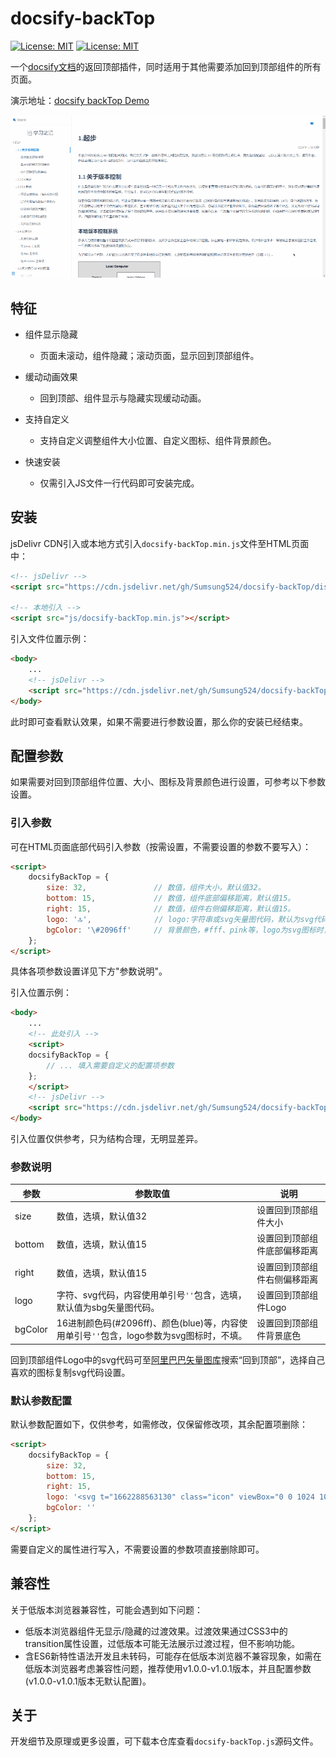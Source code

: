 # docsify-backTop

[![License: MIT](https://img.shields.io/badge/License-MIT-yellow.svg?style=flat-square)](https://github.com/Sumsung524/docsify-backTop/blob/master/LICENSE) [![License: MIT](https://img.shields.io/badge/version-v1.0.0-green.svg?style=flat-square)](https://github.com/Sumsung524/docsify-backTop/releases)

一个[docsify文档](https://docsify.js.org)的返回顶部插件，同时适用于其他需要添加回到顶部组件的所有页面。



演示地址：[docsify backTop Demo](https://xmq.plus/docs#/git/1.%E8%B5%B7%E6%AD%A5)

![screenshot](screenshot.gif)

## 特征

- 组件显示隐藏
  - 页面未滚动，组件隐藏；滚动页面，显示回到顶部组件。

- 缓动动画效果
  - 回到顶部、组件显示与隐藏实现缓动动画。

- 支持自定义
  - 支持自定义调整组件大小位置、自定义图标、组件背景颜色。
- 快速安装
  - 仅需引入JS文件一行代码即可安装完成。




## 安装

jsDelivr CDN引入或本地方式引入`docsify-backTop.min.js`文件至HTML页面中：

```html
<!-- jsDelivr -->
<script src="https://cdn.jsdelivr.net/gh/Sumsung524/docsify-backTop/dist/docsify-backTop.min.js"></script>

<!-- 本地引入 -->
<script src="js/docsify-backTop.min.js"></script>
```



引入文件位置示例：

```html
<body>
    ...
	<!-- jsDelivr -->
	<script src="https://cdn.jsdelivr.net/gh/Sumsung524/docsify-backTop/dist/docsify-backTop.min.js"></script>
</body>
```

此时即可查看默认效果，如果不需要进行参数设置，那么你的安装已经结束。



## 配置参数

如果需要对回到顶部组件位置、大小、图标及背景颜色进行设置，可参考以下参数设置。

### 引入参数

可在HTML页面底部代码引入参数（按需设置，不需要设置的参数不要写入）：

```html
<script>
    docsifyBackTop = {
        size: 32,           	// 数值，组件大小，默认值32。
        bottom: 15,         	// 数值，组件底部偏移距离，默认值15。
        right: 15,          	// 数值，组件右侧偏移距离，默认值15。
        logo: '🔝',				// logo:字符串或svg矢量图代码，默认为svg代码图标。
        bgColor: '\#2096ff'    	// 背景颜色，#fff、pink等，logo为svg图标时，不填。
    };
</script>
```

具体各项参数设置详见下方"参数说明"。



引入位置示例：

```html
<body>
    ...
	<!-- 此处引入 -->
	<script>
    docsifyBackTop = {
        // ... 填入需要自定义的配置项参数
    };
	</script>
    <!-- jsDelivr -->
    <script src="https://cdn.jsdelivr.net/gh/Sumsung524/docsify-backTop/dist/docsify-backTop.min.js"></script>
</body>
```

引入位置仅供参考，只为结构合理，无明显差异。



### 参数说明

| 参数    | 参数取值                                                     | 说明                         |
| ------- | ------------------------------------------------------------ | ---------------------------- |
| size    | 数值，选填，默认值32                                         | 设置回到顶部组件大小         |
| bottom  | 数值，选填，默认值15                                         | 设置回到顶部组件底部偏移距离 |
| right   | 数值，选填，默认值15                                         | 设置回到顶部组件右侧偏移距离 |
| logo    | 字符、svg代码，内容使用单引号`''`包含，选填，默认值为sbg矢量图代码。 | 设置回到顶部组件Logo         |
| bgColor | 16进制颜色码(\#2096ff)、颜色(blue)等，内容使用单引号`''`包含，logo参数为svg图标时，不填。 | 设置回到顶部组件背景底色     |

回到顶部组件Logo中的svg代码可至[阿里巴巴矢量图库](https://www.iconfont.cn/)搜索“回到顶部”，选择自己喜欢的图标复制svg代码设置。



### 默认参数配置

默认参数配置如下，仅供参考，如需修改，仅保留修改项，其余配置项删除：

```html
<script>
    docsifyBackTop = {
        size: 32,
        bottom: 15,
        right: 15,
        logo: '<svg t="1662288563130" class="icon" viewBox="0 0 1024 1024" version="1.1" xmlns="http://www.w3.org/2000/svg" p-id="3633" width="200" height="200"><path d="M513 103.7c-226.1 0-409.4 183.3-409.4 409.4S286.9 922.6 513 922.6s409.4-183.3 409.4-409.4S739.1 103.7 513 103.7z m153.5 364.7c-5.2 5.3-12.1 7.9-19 7.9s-13.8-2.6-19-7.9L545.1 385c0 0.4 0.1 0.7 0.1 1.1V705c0 11.1-5.7 20.9-14.4 26.6-4.7 4.2-10.9 6.7-17.7 6.7-6.8 0-13-2.5-17.7-6.7-8.7-5.7-14.4-15.5-14.4-26.6V386.1c0-0.4 0-0.7 0.1-1.1l-83.4 83.4c-10.5 10.5-27.5 10.5-38 0s-10.5-27.5 0-38L494 295.9c10.5-10.5 27.5-10.5 38 0l134.5 134.5c10.5 10.4 10.5 27.5 0 38z" fill="#2096ff" p-id="3634"></path></svg>',
        bgColor: ''
    };
</script>
```

需要自定义的属性进行写入，不需要设置的参数项直接删除即可。

## 兼容性

关于低版本浏览器兼容性，可能会遇到如下问题：

- 低版本浏览器组件无显示/隐藏的过渡效果。过渡效果通过CSS3中的transition属性设置，过低版本可能无法展示过渡过程，但不影响功能。
- 含ES6新特性语法开发且未转码，可能存在低版本浏览器不兼容现象，如需在低版本浏览器考虑兼容性问题，推荐使用v1.0.0-v1.0.1版本，并且配置参数(v1.0.0-v1.0.1版本无默认配置)。



## 关于

开发细节及原理或更多设置，可下载本仓库查看`docsify-backTop.js`源码文件。
